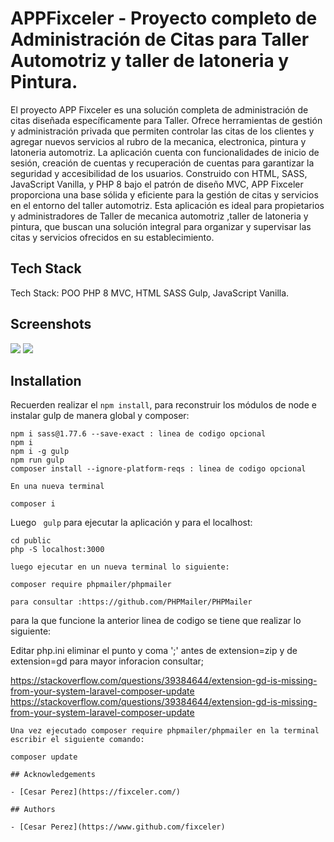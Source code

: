 # APPFixceler - Proyecto completo de Administración de Citas para Taller Automotriz y taller de latoneria y Pintura.

El proyecto APP Fixceler es una solución completa de administración de citas diseñada específicamente para Taller. Ofrece herramientas de gestión y administración privada que permiten controlar las citas de los clientes y agregar nuevos servicios al rubro de la mecanica, electronica, pintura y latoneria automotriz. La aplicación cuenta con funcionalidades de inicio de sesión, creación de cuentas y recuperación de cuentas para garantizar la seguridad y accesibilidad de los usuarios.
Construido con HTML, SASS, JavaScript Vanilla, y PHP 8 bajo el patrón de diseño MVC, APP Fixceler proporciona una base sólida y eficiente para la gestión de citas y servicios en el entorno del taller automotriz. Esta aplicación es ideal para propietarios y administradores de Taller de mecanica automotriz ,taller de latoneria y pintura, que buscan una solución integral para organizar y supervisar las citas y servicios ofrecidos en su establecimiento.

## Tech Stack

Tech Stack: POO PHP 8 MVC, HTML SASS Gulp, JavaScript Vanilla.

## Screenshots

[![ ]()]()
[![ ]()]()

## Installation

Recuerden realizar el `npm install`, para reconstruir los módulos de node e instalar gulp de manera global y composer:

```En la terminal escribir:
npm i sass@1.77.6 --save-exact : linea de codigo opcional 
npm i
npm i -g gulp
npm run gulp
composer install --ignore-platform-reqs : linea de codigo opcional 

En una nueva terminal 

composer i
```

Luego ` gulp` para ejecutar la aplicación y para el localhost:

```
cd public
php -S localhost:3000
```
```
luego ejecutar en un nueva terminal lo siguiente: 

composer require phpmailer/phpmailer

para consultar :https://github.com/PHPMailer/PHPMailer
```
para la que funcione la anterior linea de codigo se tiene que realizar lo siguiente: 

Editar php.ini eliminar el punto y coma ';' antes de extension=zip y de extension=gd
para mayor inforacion consultar;

https://stackoverflow.com/questions/39384644/extension-gd-is-missing-from-your-system-laravel-composer-update
https://stackoverflow.com/questions/39384644/extension-gd-is-missing-from-your-system-laravel-composer-update

```
Una vez ejecutado composer require phpmailer/phpmailer en la terminal escribir el siguiente comando:

composer update

## Acknowledgements

- [Cesar Perez](https://fixceler.com/)

## Authors

- [Cesar Perez](https://www.github.com/fixceler)

